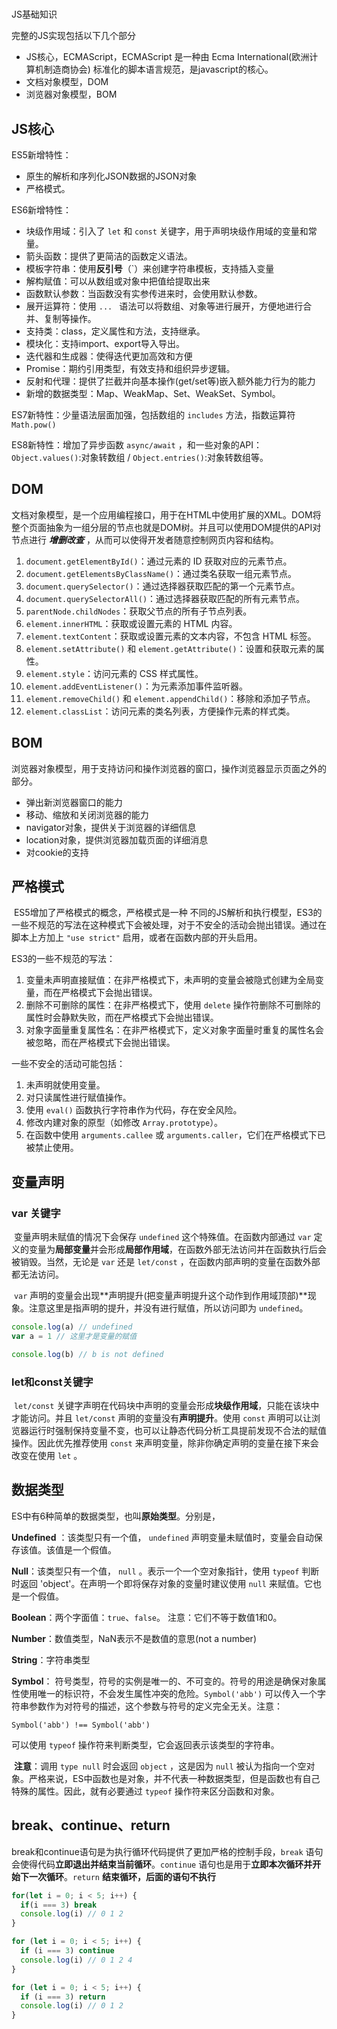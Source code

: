 # 

JS基础知识

完整的JS实现包括以下几个部分

- JS核心，ECMAScript，ECMAScript 是一种由 Ecma International(欧洲计算机制造商协会) 标准化的脚本语言规范，是javascript的核心。
- 文档对象模型，DOM
- 浏览器对象模型，BOM

## JS核心

ES5新增特性：

- 原生的解析和序列化JSON数据的JSON对象
- 严格模式。

ES6新增特性：

- 块级作用域：引入了  `let`  和  `const`  关键字，用于声明块级作用域的变量和常量。
- 箭头函数：提供了更简洁的函数定义语法。
- 模板字符串：使用**反引号**（`）来创建字符串模板，支持插入变量
- 解构赋值：可以从数组或对象中把值给提取出来
- 函数默认参数：当函数没有实参传进来时，会使用默认参数。
- 展开运算符：使用  `... ` 语法可以将数组、对象等进行展开，方便地进行合并、复制等操作。
- 支持类：class，定义属性和方法，支持继承。
- 模块化：支持import、export导入导出。
- 迭代器和生成器：使得迭代更加高效和方便
- Promise：期约引用类型，有效支持和组织异步逻辑。
- 反射和代理：提供了拦截并向基本操作(get/set等)嵌入额外能力行为的能力
- 新增的数据类型：Map、WeakMap、Set、WeakSet、Symbol。

ES7新特性：少量语法层面加强，包括数组的 `includes` 方法，指数运算符 `Math.pow()` 

ES8新特性：增加了异步函数 `async/await` ，和一些对象的API：`Object.values()`:对象转数组  /  `Object.entries()`:对象转数组等。



## DOM

​		文档对象模型，是一个应用编程接口，用于在HTML中使用扩展的XML。DOM将整个页面抽象为一组分层的节点也就是DOM树。并且可以使用DOM提供的API对节点进行 ***增删改查*** ，从而可以使得开发者随意控制网页内容和结构。

1. `document.getElementById()`：通过元素的 ID 获取对应的元素节点。
2. `document.getElementsByClassName()`：通过类名获取一组元素节点。
3. `document.querySelector()`：通过选择器获取匹配的第一个元素节点。
4. `document.querySelectorAll()`：通过选择器获取匹配的所有元素节点。
5. `parentNode.childNodes`：获取父节点的所有子节点列表。
6. `element.innerHTML`：获取或设置元素的 HTML 内容。
7. `element.textContent`：获取或设置元素的文本内容，不包含 HTML 标签。
8. `element.setAttribute()` 和 `element.getAttribute()`：设置和获取元素的属性。
9. `element.style`：访问元素的 CSS 样式属性。
10. `element.addEventListener()`：为元素添加事件监听器。
11. `element.removeChild()` 和 `element.appendChild()`：移除和添加子节点。
12. `element.classList`：访问元素的类名列表，方便操作元素的样式类。



## BOM

浏览器对象模型，用于支持访问和操作浏览器的窗口，操作浏览器显示页面之外的部分。

- 弹出新浏览器窗口的能力
- 移动、缩放和关闭浏览器的能力
- navigator对象，提供关于浏览器的详细信息
- location对象，提供浏览器加载页面的详细消息
- 对cookie的支持



## 严格模式

​	ES5增加了严格模式的概念，严格模式是一种 不同的JS解析和执行模型，ES3的一些不规范的写法在这种模式下会被处理，对于不安全的活动会抛出错误。通过在脚本上方加上 `"use strict"` 启用，或者在函数内部的开头启用。

ES3的一些不规范的写法：

1. 变量未声明直接赋值：在非严格模式下，未声明的变量会被隐式创建为全局变量，而在严格模式下会抛出错误。
2. 删除不可删除的属性：在非严格模式下，使用 `delete` 操作符删除不可删除的属性时会静默失败，而在严格模式下会抛出错误。
3. 对象字面量重复属性名：在非严格模式下，定义对象字面量时重复的属性名会被忽略，而在严格模式下会抛出错误。



一些不安全的活动可能包括：

1. 未声明就使用变量。
2. 对只读属性进行赋值操作。
3. 使用 `eval()` 函数执行字符串作为代码，存在安全风险。
4. 修改内建对象的原型（如修改 `Array.prototype`）。
5. 在函数中使用 `arguments.callee` 或 `arguments.caller`，它们在严格模式下已被禁止使用。



## 变量声明

### var  关键字

​		变量声明未赋值的情况下会保存  `undefined` 这个特殊值。在函数内部通过 `var` 定义的变量为**局部变量**并会形成**局部作用域**，在函数外部无法访问并在函数执行后会被销毁。当然，无论是 `var` 还是 `let/const` ，在函数内部声明的变量在函数外部都无法访问。

​		`var` 声明的变量会出现**声明提升(把变量声明提升这个动作到作用域顶部)**现象。注意这里是指声明的提升，并没有进行赋值，所以访问即为 `undefined`。

```js
console.log(a) // undefined
var a = 1 // 这里才是变量的赋值

console.log(b) // b is not defined
```



### let和const关键字

​	`let/const` 关键字声明在代码块中声明的变量会形成**块级作用域**，只能在该块中才能访问。并且 `let/const` 声明的变量没有**声明提升**。使用 `const` 声明可以让浏览器运行时强制保持变量不变，也可以让静态代码分析工具提前发现不合法的赋值操作。因此优先推荐使用 `const` 来声明变量，除非你确定声明的变量在接下来会改变在使用 `let` 。



## 数据类型

ES中有6种简单的数据类型，也叫**原始类型**。分别是，

**Undefined** ：该类型只有一个值， `undefined` 声明变量未赋值时，变量会自动保存该值。该值是一个假值。

**Null**：该类型只有一个值， `null` 。表示一个一个空对象指针，使用 `typeof` 判断时返回  'object'。在声明一个即将保存对象的变量时建议使用 `null` 来赋值。它也是一个假值。

**Boolean**：两个字面值：`true`、`false`。 注意：它们不等于数值1和0。

**Number**：数值类型，NaN表示不是数值的意思(not a number)

**String**：字符串类型

**Symbol**： 符号类型，符号的实例是唯一的、不可变的。符号的用途是确保对象属性使用唯一的标识符，不会发生属性冲突的危险。`Symbol('abb')` 可以传入一个字符串参数作为对符号的描述，这个参数与符号的定义完全无关。注意：

`Symbol('abb') !== Symbol('abb')`

可以使用 `typeof` 操作符来判断类型，它会返回表示该类型的字符串。

​	**注意**：调用 `type null` 时会返回  `object` ，这是因为 `null` 被认为指向一个空对象。严格来说，ES中函数也是对象，并不代表一种数据类型，但是函数也有自己特殊的属性。因此，就有必要通过 `typeof` 操作符来区分函数和对象。



## break、continue、return

break和continue语句是为执行循环代码提供了更加严格的控制手段，`break` 语句会使得代码**立即退出并结束当前循环**。`continue` 语句也是用于**立即本次循环并开始下一次循环**。`return` **结束循环，后面的语句不执行**

```js
for(let i = 0; i < 5; i++) {
  if(i === 3) break
  console.log(i) // 0 1 2
}

for (let i = 0; i < 5; i++) {
  if (i === 3) continue
  console.log(i) // 0 1 2 4
}

for (let i = 0; i < 5; i++) {
  if (i === 3) return
  console.log(i) // 0 1 2
}
```